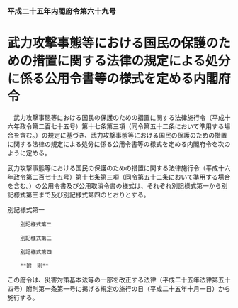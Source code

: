 ### 平成二十五年内閣府令第六十九号  
# 武力攻撃事態等における国民の保護のための措置に関する法律の規定による処分に係る公用令書等の様式を定める内閣府令  
　武力攻撃事態等における国民の保護のための措置に関する法律施行令（平成十六年政令第二百七十五号）第十七条第三項（同令第五十二条において準用する場合を含む。）の規定に基づき、武力攻撃事態等における国民の保護のための措置に関する法律の規定による処分に係る公用令書等の様式を定める内閣府令を次のように定める。  
  
武力攻撃事態等における国民の保護のための措置に関する法律施行令（平成十六年政令第二百七十五号）第十七条第三項（同令第五十二条において準用する場合を含む。）の公用令書及び公用取消令書の様式は、それぞれ別記様式第一から別記様式第三まで及び別記様式第四のとおりとする。  
  
別記様式第一
          
        別記様式第二
          
        別記様式第三
          
        別記様式第四
          
        **附　則**  
この府令は、災害対策基本法等の一部を改正する法律（平成二十五年法律第五十四号）附則第一条第一号に掲げる規定の施行の日（平成二十五年十月一日）から施行する。  
  
